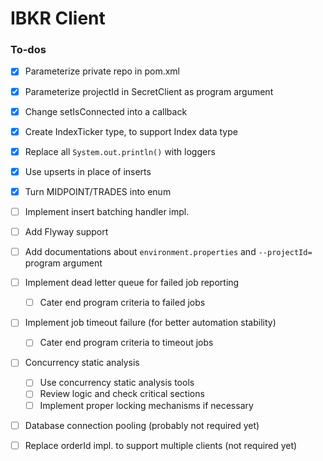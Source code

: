 # IBKR Client

### To-dos

* [x] Parameterize private repo in pom.xml
* [x] Parameterize projectId in SecretClient as program argument
* [x] Change setIsConnected into a callback
* [x] Create IndexTicker type, to support Index data type
* [x] Replace all `System.out.println()` with loggers
* [x] Use upserts in place of inserts
* [x] Turn MIDPOINT/TRADES into enum
* [ ] Implement insert batching handler impl.
* [ ] Add Flyway support
* [ ] Add documentations about `environment.properties` and  `--projectId=` program argument
* [ ] Implement dead letter queue for failed job reporting
  * [ ] Cater end program criteria to failed jobs
* [ ] Implement job timeout failure (for better automation stability)
  * [ ] Cater end program criteria to timeout jobs
* [ ] Concurrency static analysis
  * [ ] Use concurrency static analysis tools
  * [ ] Review logic and check critical sections
  * [ ] Implement proper locking mechanisms if necessary
* [ ] Database connection pooling (probably not required yet)
* [ ] Replace orderId impl. to support multiple clients (not required yet)

